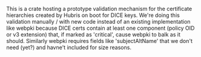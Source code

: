 This is a crate hosting a prototype validation mechanism for the certificate
hierarchies created by Hubris on boot for DICE keys. We're doing this
validation manually / with new code instead of an existing implementation
like webpki because DICE certs contain at least one component (policy OID or v3
extension) that, if marked as 'critical', cause webpki to balk as it should.
Similarly webpki requires fields like 'subjectAltName' that we don't need
(yet?) and havne't included for size reasons.
